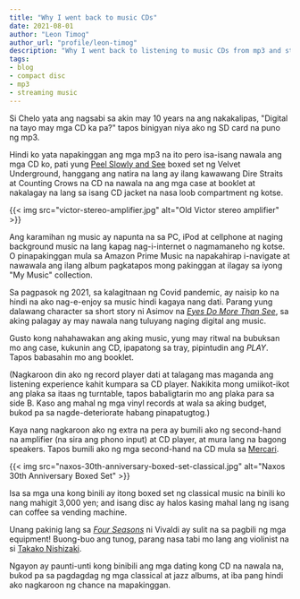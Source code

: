 ```yaml
---
title: "Why I went back to music CDs"
date: 2021-08-01
author: "Leon Timog"
author_url: "profile/leon-timog"
description: "Why I went back to listening to music CDs from mp3 and streaming"
tags:
- blog
- compact disc
- mp3
- streaming music
---
```

Si Chelo yata ang nagsabi sa akin may 10 years na ang nakakalipas, "Digital na tayo may mga CD ka pa?" tapos binigyan niya ako ng SD card na puno ng mp3.

Hindi ko yata napakinggan ang mga mp3 na ito pero isa-isang nawala ang mga CD ko, pati yung [Peel Slowly and See](https://en.wikipedia.org/wiki/Peel_Slowly_and_See) boxed set ng Velvet Underground, hanggang ang natira na lang ay ilang kawawang Dire Straits at Counting Crows na CD na nawala na ang mga case at booklet at nakalagay na lang sa isang CD jacket na nasa loob compartment ng kotse.

{{< img src="victor-stereo-amplifier.jpg" alt="Old Victor stereo amplifier" >}}

Ang karamihan ng music ay napunta na sa PC, iPod at cellphone at naging background music na lang kapag nag-i-internet o nagmamaneho ng kotse. O pinapakinggan mula sa Amazon Prime Music na napakahirap i-navigate at nawawala ang ilang album pagkatapos mong pakinggan at ilagay sa iyong "My Music" collection.

Sa pagpasok ng 2021, sa kalagitnaan ng Covid pandemic, ay naisip ko na hindi na ako nag-e-enjoy sa music hindi kagaya nang dati. Parang yung dalawang character sa short story ni Asimov na *[Eyes Do More Than See](http://graphics.stanford.edu/~tolis/toli/other/eyes.html)*, sa aking palagay ay may nawala nang tuluyang naging digital ang music. 

Gusto kong nahahawakan ang aking music, yung may ritwal na bubuksan mo ang case, kukunin ang CD, ipapatong sa tray, pipintudin ang *PLAY*. Tapos babasahin mo ang booklet.

(Nagkaroon din ako ng record player dati at talagang mas maganda ang listening experience kahit kumpara sa CD player. Nakikita mong umiikot-ikot ang plaka sa itaas ng turntable, tapos babaligtarin mo ang plaka para sa side B. Kaso ang mahal ng mga vinyl records at wala sa aking budget, bukod pa sa nagde-deteriorate habang pinapatugtog.)

Kaya nang nagkaroon ako ng extra na pera ay bumili ako ng second-hand na amplifier (na sira ang phono input) at CD player, at mura lang na bagong speakers. Tapos bumili ako ng mga second-hand na CD mula sa [Mercari](https://www.mercari.com/jp/).

{{< img src="naxos-30th-anniversary-boxed-set-classical.jpg" alt="Naxos 30th Anniversary Boxed Set" >}}

Isa sa mga una kong binili ay itong boxed set ng classical music na binili ko nang mahigit 3,000 yen; and isang disc ay halos kasing mahal lang ng isang can coffee sa vending machine.

Unang pakinig lang sa *[Four Seasons](https://en.wikipedia.org/wiki/The_Four_Seasons_(Vivaldi))* ni Vivaldi ay sulit na sa pagbili ng mga equipment! Buong-buo ang tunog, parang nasa tabi mo lang ang violinist na si [Takako Nishizaki](https://en.wikipedia.org/wiki/Takako_Nishizaki).

Ngayon ay paunti-unti kong binibili ang mga dating kong CD na nawala na, bukod pa sa pagdagdag ng mga classical at jazz albums, at iba pang hindi ako nagkaroon ng chance na mapakinggan.